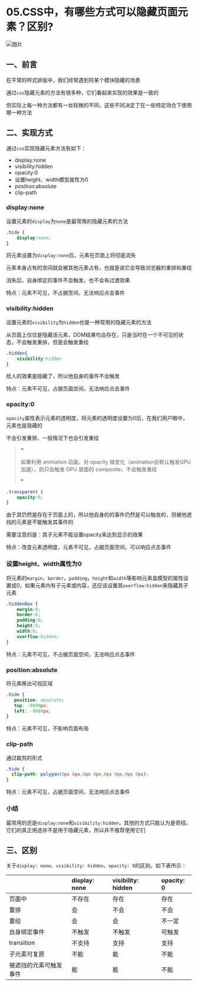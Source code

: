 # 05.CSS中，有哪些方式可以隐藏页面元素？区别?



![图片](https://cdn.jsdelivr.net/gh/IceRain-mvc/cdn/img/640-20210928110944571)

## 一、前言

在平常的样式排版中，我们经常遇到将某个模块隐藏的场景

通过`css`隐藏元素的方法有很多种，它们看起来实现的效果是一致的

但实际上每一种方法都有一丝轻微的不同，这些不同决定了在一些特定场合下使用哪一种方法

## 二、实现方式

通过`css`实现隐藏元素方法有如下：

- display:none
- visibility:hidden
- opacity:0
- 设置height、width模型属性为0
- position:absolute
- clip-path

### display:none

设置元素的`display`为`none`是最常用的隐藏元素的方法

```css
.hide {
    display:none;
}
```

将元素设置为`display:none`后，元素在页面上将彻底消失

元素本身占有的空间就会被其他元素占有，也就是说它会导致浏览器的重排和重绘

消失后，自身绑定的事件不会触发，也不会有过渡效果

特点：元素不可见，不占据空间，无法响应点击事件

### visibility:hidden

设置元素的`visibility`为`hidden`也是一种常用的隐藏元素的方法

从页面上仅仅是隐藏该元素，DOM结果均会存在，只是当时在一个不可见的状态，不会触发重排，但是会触发重绘

```css
.hidden{
    visibility:hidden
}
```

给人的效果是隐藏了，所以他自身的事件不会触发

特点：元素不可见，占据页面空间，无法响应点击事件

### opacity:0

`opacity`属性表示元素的透明度，将元素的透明度设置为0后，在我们用户眼中，元素也是隐藏的

不会引发重排，一般情况下也会引发重绘

> ❝
>
> 如果利用 animation 动画，对 opacity 做变化（animation会默认触发GPU加速），则只会触发 GPU 层面的 composite，不会触发重绘
>
> ❞

```css
.transparent {
    opacity:0;
}
```

由于其仍然是存在于页面上的，所以他自身的的事件仍然是可以触发的，但被他遮挡的元素是不能触发其事件的

需要注意的是：其子元素不能设置opacity来达到显示的效果

特点：改变元素透明度，元素不可见，占据页面空间，可以响应点击事件

### 设置height、width属性为0

将元素的`margin`，`border`，`padding`，`height`和`width`等影响元素盒模型的属性设置成0，如果元素内有子元素或内容，还应该设置其`overflow:hidden`来隐藏其子元素

```css
.hiddenBox {
    margin:0;     
    border:0;
    padding:0;
    height:0;
    width:0;
    overflow:hidden;
}
```

特点：元素不可见，不占据页面空间，无法响应点击事件

### position:absolute

将元素移出可视区域

```css
.hide {
   position: absolute;
   top: -9999px;
   left: -9999px;
}
```

特点：元素不可见，不影响页面布局

### clip-path

通过裁剪的形式

```css
.hide {
  clip-path: polygon(0px 0px,0px 0px,0px 0px,0px 0px);
}
```

特点：元素不可见，占据页面空间，无法响应点击事件

### 小结

最常用的还是`display:none`和`visibility:hidden`，其他的方式只能认为是奇招，它们的真正用途并不是用于隐藏元素，所以并不推荐使用它们

## 三、区别

关于`display: none`、`visibility: hidden`、`opacity: 0`的区别，如下表所示：

|                        | display: none | visibility: hidden | opacity: 0 |
| :--------------------- | :------------ | :----------------- | :--------- |
| 页面中                 | 不存在        | 存在               | 存在       |
| 重排                   | 会            | 不会               | 不会       |
| 重绘                   | 会            | 会                 | 不一定     |
| 自身绑定事件           | 不触发        | 不触发             | 可触发     |
| transition             | 不支持        | 支持               | 支持       |
| 子元素可复原           | 不能          | 能                 | 不能       |
| 被遮挡的元素可触发事件 | 能            | 能                 | 不能       |